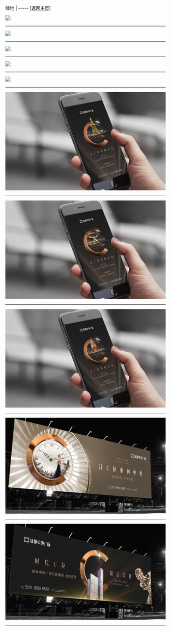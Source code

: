 
绿地   | ----- [[返回主页](mainMd.md)]

![](../02_ad/绿地/greenLand_01.jpg)

---
![](../02_ad/绿地/greenLand_02.jpg)

---
![](../02_ad/绿地/greenLand_03.jpg)

---
![](../02_ad/绿地/greenLand_04.jpg)

---
![](../02_ad/绿地/greenLand_05.jpg)

---
![](../02_ad/绿地/greenLand_06.jpg)

---
![](../02_ad/绿地/greenLand_07.jpg)

---
![](../02_ad/绿地/greenLand_08.jpg)

---
![](../02_ad/绿地/greenLand_09.jpg)

---
![](../02_ad/绿地/greenLand_10.jpg)

---
